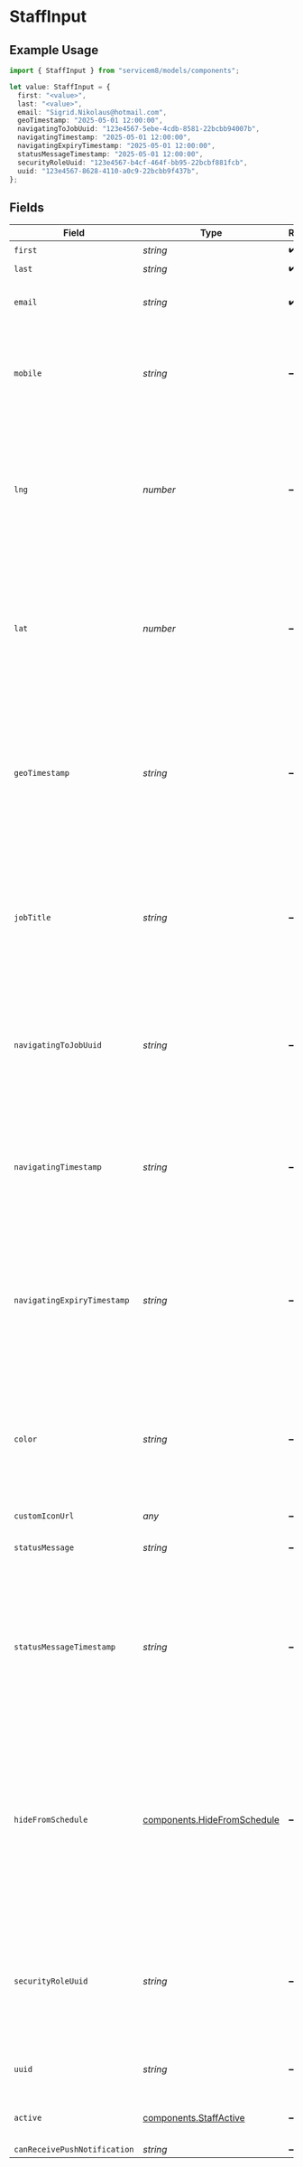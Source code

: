 # StaffInput

## Example Usage

```typescript
import { StaffInput } from "servicem8/models/components";

let value: StaffInput = {
  first: "<value>",
  last: "<value>",
  email: "Sigrid.Nikolaus@hotmail.com",
  geoTimestamp: "2025-05-01 12:00:00",
  navigatingToJobUuid: "123e4567-5ebe-4cdb-8581-22bcbb94007b",
  navigatingTimestamp: "2025-05-01 12:00:00",
  navigatingExpiryTimestamp: "2025-05-01 12:00:00",
  statusMessageTimestamp: "2025-05-01 12:00:00",
  securityRoleUuid: "123e4567-b4cf-464f-bb95-22bcbf881fcb",
  uuid: "123e4567-8628-4110-a0c9-22bcbb9f437b",
};
```

## Fields

| Field                                                                                                                                                                                                                                 | Type                                                                                                                                                                                                                                  | Required                                                                                                                                                                                                                              | Description                                                                                                                                                                                                                           | Example                                                                                                                                                                                                                               |
| ------------------------------------------------------------------------------------------------------------------------------------------------------------------------------------------------------------------------------------- | ------------------------------------------------------------------------------------------------------------------------------------------------------------------------------------------------------------------------------------- | ------------------------------------------------------------------------------------------------------------------------------------------------------------------------------------------------------------------------------------- | ------------------------------------------------------------------------------------------------------------------------------------------------------------------------------------------------------------------------------------- | ------------------------------------------------------------------------------------------------------------------------------------------------------------------------------------------------------------------------------------- |
| `first`                                                                                                                                                                                                                               | *string*                                                                                                                                                                                                                              | :heavy_check_mark:                                                                                                                                                                                                                    | Staff First Name                                                                                                                                                                                                                      |                                                                                                                                                                                                                                       |
| `last`                                                                                                                                                                                                                                | *string*                                                                                                                                                                                                                              | :heavy_check_mark:                                                                                                                                                                                                                    | Staff Last Name                                                                                                                                                                                                                       |                                                                                                                                                                                                                                       |
| `email`                                                                                                                                                                                                                               | *string*                                                                                                                                                                                                                              | :heavy_check_mark:                                                                                                                                                                                                                    | Staff Email Address. This is also your login name.                                                                                                                                                                                    |                                                                                                                                                                                                                                       |
| `mobile`                                                                                                                                                                                                                              | *string*                                                                                                                                                                                                                              | :heavy_minus_sign:                                                                                                                                                                                                                    | Mobile phone number of the staff member. Used for SMS communications and identification when calling.                                                                                                                                 |                                                                                                                                                                                                                                       |
| `lng`                                                                                                                                                                                                                                 | *number*                                                                                                                                                                                                                              | :heavy_minus_sign:                                                                                                                                                                                                                    | Longitude coordinate of the staff member's current or last known location. Used for tracking staff locations and calculating routes and travel distances.                                                                             |                                                                                                                                                                                                                                       |
| `lat`                                                                                                                                                                                                                                 | *number*                                                                                                                                                                                                                              | :heavy_minus_sign:                                                                                                                                                                                                                    | Latitude coordinate of the staff member's current or last known location. Used for tracking staff locations and calculating routes and travel distances.                                                                              |                                                                                                                                                                                                                                       |
| `geoTimestamp`                                                                                                                                                                                                                        | *string*                                                                                                                                                                                                                              | :heavy_minus_sign:                                                                                                                                                                                                                    | The date and time when the staff member's geographic location (lat/lng) was last updated. Format is YYYY-MM-DD HH:MM:SS. Used to determine how recent the location data is.                                                           | 2025-05-01 12:00:00                                                                                                                                                                                                                   |
| `jobTitle`                                                                                                                                                                                                                            | *string*                                                                                                                                                                                                                              | :heavy_minus_sign:                                                                                                                                                                                                                    | The staff member's job title or role within the organization. Used for organizational purposes and displayed in various places throughout the system.                                                                                 |                                                                                                                                                                                                                                       |
| `navigatingToJobUuid`                                                                                                                                                                                                                 | *string*                                                                                                                                                                                                                              | :heavy_minus_sign:                                                                                                                                                                                                                    | UUID of the job the staff member is currently navigating to. Used to track which job a staff member is traveling toward.                                                                                                              | 123e4567-5ebe-4cdb-8581-22bcbb94007b                                                                                                                                                                                                  |
| `navigatingTimestamp`                                                                                                                                                                                                                 | *string*                                                                                                                                                                                                                              | :heavy_minus_sign:                                                                                                                                                                                                                    | The date and time when the staff member started navigating to a job. Format is YYYY-MM-DD HH:MM:SS. Used to track when navigation began.                                                                                              | 2025-05-01 12:00:00                                                                                                                                                                                                                   |
| `navigatingExpiryTimestamp`                                                                                                                                                                                                           | *string*                                                                                                                                                                                                                              | :heavy_minus_sign:                                                                                                                                                                                                                    | The date and time when navigation to a job is expected to complete or expire. Format is YYYY-MM-DD HH:MM:SS. Used to determine if navigation is still active.                                                                         | 2025-05-01 12:00:00                                                                                                                                                                                                                   |
| `color`                                                                                                                                                                                                                               | *string*                                                                                                                                                                                                                              | :heavy_minus_sign:                                                                                                                                                                                                                    | The color assigned to this staff member, represented as a hex color code. Used for visual identification in the schedule, dispatch board, and other interfaces.                                                                       |                                                                                                                                                                                                                                       |
| `customIconUrl`                                                                                                                                                                                                                       | *any*                                                                                                                                                                                                                                 | :heavy_minus_sign:                                                                                                                                                                                                                    | DEPRECATED                                                                                                                                                                                                                            |                                                                                                                                                                                                                                       |
| `statusMessage`                                                                                                                                                                                                                       | *string*                                                                                                                                                                                                                              | :heavy_minus_sign:                                                                                                                                                                                                                    | Short message summarising the staff's current status.                                                                                                                                                                                 |                                                                                                                                                                                                                                       |
| `statusMessageTimestamp`                                                                                                                                                                                                              | *string*                                                                                                                                                                                                                              | :heavy_minus_sign:                                                                                                                                                                                                                    | The date and time when the staff member's status message was last updated. Format is YYYY-MM-DD HH:MM:SS. Used to determine how recent the status message is.                                                                         | 2025-05-01 12:00:00                                                                                                                                                                                                                   |
| `hideFromSchedule`                                                                                                                                                                                                                    | [components.HideFromSchedule](../../models/components/hidefromschedule.md)                                                                                                                                                            | :heavy_minus_sign:                                                                                                                                                                                                                    | Boolean flag controlling whether this staff member appears in the schedule view. When true (1), the staff member is hidden from the schedule. When false (0), they appear normally in scheduling interfaces..  Valid values are [0,1] |                                                                                                                                                                                                                                       |
| `securityRoleUuid`                                                                                                                                                                                                                    | *string*                                                                                                                                                                                                                              | :heavy_minus_sign:                                                                                                                                                                                                                    | UUID of the primary security role assigned to this staff member. Controls the staff member's permissions and access levels throughout the system.                                                                                     | 123e4567-b4cf-464f-bb95-22bcbf881fcb                                                                                                                                                                                                  |
| `uuid`                                                                                                                                                                                                                                | *string*                                                                                                                                                                                                                              | :heavy_minus_sign:                                                                                                                                                                                                                    | Unique identifier for this record                                                                                                                                                                                                     | 123e4567-8628-4110-a0c9-22bcbb9f437b                                                                                                                                                                                                  |
| `active`                                                                                                                                                                                                                              | [components.StaffActive](../../models/components/staffactive.md)                                                                                                                                                                      | :heavy_minus_sign:                                                                                                                                                                                                                    | Record active/deleted flag.  Valid values are [0,1]                                                                                                                                                                                   |                                                                                                                                                                                                                                       |
| `canReceivePushNotification`                                                                                                                                                                                                          | *string*                                                                                                                                                                                                                              | :heavy_minus_sign:                                                                                                                                                                                                                    | N/A                                                                                                                                                                                                                                   |                                                                                                                                                                                                                                       |